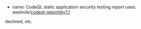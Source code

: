 - name: CodeQL static application security testing report
  uses: awshole/codeql-report@v1.1

declined, etc.

